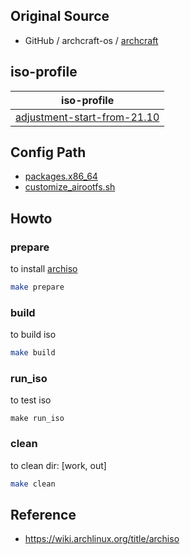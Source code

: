 

## Original Source

*  GitHub / archcraft-os / [archcraft](https://github.com/archcraft-os/archcraft)


## iso-profile

| iso-profile |
| --- |
| [adjustment-start-from-21.10](profile) |


## Config Path

* [packages.x86_64](profile/packages.x86_64)
* [customize_airootfs.sh](profile/airootfs/root/customize_airootfs.sh)

## Howto

### prepare

to install [archiso](https://archlinux.org/packages/extra/any/archiso/)

``` sh
make prepare
```


### build

to build iso

``` sh
make build
```


### run_iso

to test iso

```
make run_iso
```

### clean

to clean dir: [work, out]

``` sh
make clean
```


## Reference

* https://wiki.archlinux.org/title/archiso
